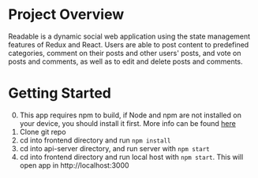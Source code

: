 # Project Overview
Readable is a dynamic social web application using the state management features of Redux and React.
Users are able to post content to predefined categories, comment on their posts and other users' posts, and vote on posts and comments, as well as to edit and delete posts and comments.

# Getting Started
0. This app requires npm to build, if Node and npm are not installed on your device, you should install it first. More info can be found [here](https://docs.npmjs.com/getting-started/installing-node)
1. Clone git repo
2. cd into frontend directory and run `npm install`
3. cd into api-server directory, and run server with `npm start`
4. cd into frontend directory and run local host with `npm start`. This will open app in http://localhost:3000
